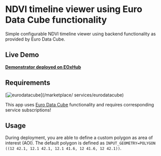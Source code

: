 # NDVI timeline viewer using Euro Data Cube functionality

Simple configurable NDVI timeline viewer using backend functionality as provided by Euro Data Cube.

## Live Demo
[**Demonstrator deployed on EOxHub**](https://ndvi-0652eab6-e5d0-11e9-a359-2a2ae2dbcce4.edc.hub.eox.at)

## Requirements
[![eurodatacube](https://img.shields.io/badge/Service%20Requirements-Euro%20Data%20Cube-brightgreen)](/marketplace/ 
services/eurodatacube)

This app uses [Euro Data Cube](https://eurodatacube.com) functionality and requires corresponding service subscriptions!

## Usage
During deployment, you are able to define a custom polygon as area of interest (AOI). The default polygon is defined as `INPUT_GEOMETRY=POLYGON ((12 42.1, 12.1 42.1, 12.1 41.6, 12 41.6, 12 42.1))`.
